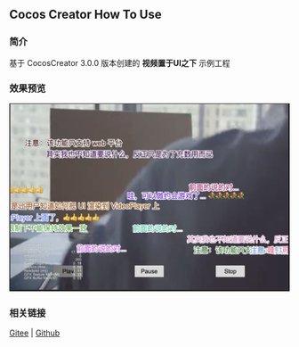 ## Cocos Creator How To Use

### 简介

基于 CocosCreator 3.0.0 版本创建的 **视频置于UI之下** 示例工程

### 效果预览
![image](../../image/202203/2022030208.jpg)

### 相关链接
[Gitee](https://gitee.com/mirrors_cocos-creator/example-cases/tree/v2.4.3/assets/cases/02_ui/09_videoplayer) | [Github](https://github.com/cocos-creator/example-cases/tree/v2.4.3/assets/cases/02_ui/09_videoplayer)